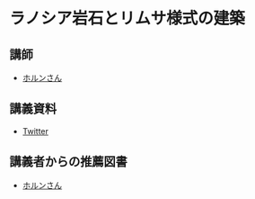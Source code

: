 # ラノシア岩石とリムサ様式の建築
## 講師
- [ホルンさん](https://twitter.com/HornfelsTopaz)

## 講義資料
- [Twitter](https://twitter.com/HornfelsTopaz/status/1406520143732035584)

## 講義者からの推薦図書
- [ホルンさん](../booklist/14.html)